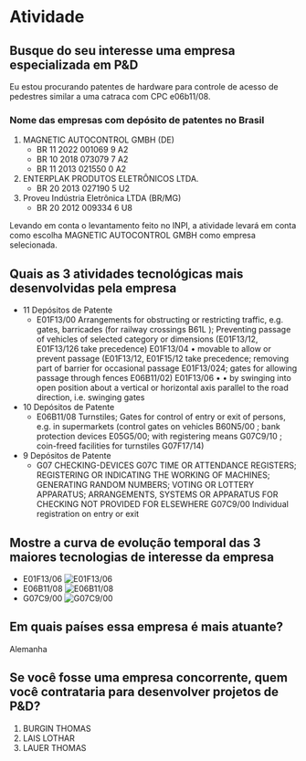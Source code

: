# Atividade

## Busque do seu interesse uma empresa especializada em P&D

Eu estou procurando patentes de hardware para controle de acesso de pedestres similar a uma catraca com CPC e06b11/08.

### Nome das empresas com depósito de patentes no Brasil

1. MAGNETIC AUTOCONTROL GMBH (DE)
   - BR 11 2022 001069 9 A2
   - BR 10 2018 073079 7 A2
   - BR 11 2013 021550 0 A2
2. ENTERPLAK PRODUTOS ELETRÔNICOS LTDA.
   - BR 20 2013 027190 5 U2
3. Proveu Indústria Eletrônica LTDA (BR/MG)
   - BR 20 2012 009334 6 U8

Levando em conta o levantamento feito no INPI, a atividade levará em conta como escolha MAGNETIC AUTOCONTROL GMBH como empresa selecionada.

## Quais as 3 atividades tecnológicas mais desenvolvidas pela empresa

- 11 Depósitos de Patente
  - E01F13/00 Arrangements for obstructing or restricting traffic, e.g. gates, barricades (for railway crossings B61L ); Preventing passage of vehicles of selected category or dimensions (E01F13/12, E01F13/126 take precedence)
    E01F13/04 •
    movable to allow or prevent passage (E01F13/12, E01F15/12 take precedence; removing part of barrier for occasional passage E01F13/024; gates for allowing passage through fences E06B11/02)
    E01F13/06 • •
    by swinging into open position about a vertical or horizontal axis parallel to the road direction, i.e. swinging gates
- 10 Depósitos de Patente
  - E06B11/08 Turnstiles; Gates for control of entry or exit of persons, e.g. in supermarkets (control gates on vehicles B60N5/00 ; bank protection devices E05G5/00; with registering means G07C9/10 ; coin-freed facilities for turnstiles G07F17/14)
- 9 Depósitos de Patente
  - G07 CHECKING-DEVICES G07C TIME OR ATTENDANCE REGISTERS; REGISTERING OR INDICATING THE WORKING OF MACHINES; GENERATING RANDOM NUMBERS; VOTING OR LOTTERY APPARATUS; ARRANGEMENTS, SYSTEMS OR APPARATUS FOR CHECKING NOT PROVIDED FOR ELSEWHERE G07C9/00 Individual registration on entry or exit

## Mostre a curva de evolução temporal das 3 maiores tecnologias de interesse da empresa

- E01F13/06
  ![E01F13/06](E01F13/06.png "E01F13/06")
- E06B11/08
  ![E06B11/08](E06B11/08.png "E06B11/08")
- G07C9/00
  ![G07C9/00](G07C9/00.png "G07C9/00")

## Em quais países essa empresa é mais atuante?

Alemanha

## Se você fosse uma empresa concorrente, quem você contrataria para desenvolver projetos de P&D?

1. BURGIN THOMAS
2. LAIS LOTHAR
3. LAUER THOMAS
